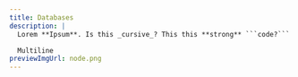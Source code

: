 ```yaml
---
title: Databases
description: |
  Lorem **Ipsum**. Is this _cursive_? This this **strong** ```code?```

  Multiline
previewImgUrl: node.png
---
```

